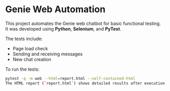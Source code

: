 # Genie Web Automation

This project automates the Genie web chatbot for basic functional testing.  
It was developed using **Python**, **Selenium**, and **PyTest**.

The tests include:
- Page load check  
- Sending and receiving messages  
- New chat creation   

To run the tests:
```bash
pytest -q -m web --html=report.html --self-contained-html
The HTML report (`report.html`) shows detailed results after execution.

